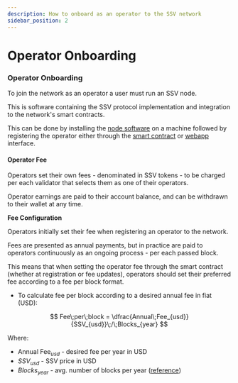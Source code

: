 ```yaml
---
description: How to onboard as an operator to the SSV network
sidebar_position: 2
---
```


# Operator Onboarding

### **Operator Onboarding**

To join the network as an operator a user must run an SSV node.

This is software containing the SSV protocol implementation and integration to the network's smart contracts.

This can be done by installing the [node software](./operator-node/installation) on a machine followed by registering the operator either through the [smart contract](../build/smart-contracts/ssvnetwork#registeroperatorpublickey-operatorfee-setprivate) or [webapp](https://app.ssv.network/) interface.

#### Operator Fee

Operators set their own fees - denominated in SSV tokens - to be charged per each validator that selects them as one of their operators.

Operator earnings are paid to their account balance, and can be withdrawn to their wallet at any time.

**Fee Configuration**

Operators initially set their fee when registering an operator to the network.

Fees are presented as annual payments, but in practice are paid to operators continuously as an ongoing process - per each passed block.

This means that when setting the operator fee through the smart contract (whether at registration or fee updates), operators should set their preferred fee according to a fee per block format.

* To calculate fee per block according to a desired annual fee in fiat (USD):

$$ Fee\;per\;block = \dfrac{Annual\;Fee_{usd}}{SSV_{usd}}\;/\;Blocks_{year} $$


Where:
- $\text{Annual Fee}_{usd}$ - desired fee per year in USD
- $SSV_{usd}$ - SSV price in USD  
- $Blocks_{year}$  - avg. number of blocks per year ([reference](https://ycharts.com/indicators/ethereum_blocks_per_day))
